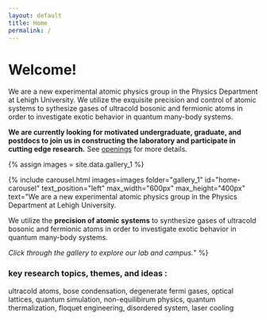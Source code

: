 ```yaml
---
layout: default
title: Home
permalink: /
---
```

# Welcome!
We are a new experimental atomic physics group in the Physics Department at Lehigh University. 
We utilize the exquisite precision and control of atomic systems to sythesize gases of ultracold bosonic and fermionic atoms in order to investigate exotic behavior in 
 quantum many-body systems.

**We are currently looking for motivated undergraduate, graduate, and postdocs to join us in constructing the laboratory
and participate in cutting edge research.** See [openings]({/openings}) for more details.

{% assign images = site.data.gallery_1 %}

{% include carousel.html
   images=images
   folder="gallery_1"
   id="home-carousel"
   text_position="left"
   max_width="600px"
   max_height="400px"
   text="We are a new experimental atomic physics group in the Physics Department at Lehigh University.

We utilize the **precision of atomic systems** to synthesize gases of ultracold bosonic and fermionic atoms in order to investigate exotic behavior in quantum many-body systems.

*Click through the gallery to explore our lab and campus.*"
%}

### key research topics, themes, and ideas :
ultracold atoms, bose condensation, degenerate fermi gases, optical lattices, quantum simulation,
non-equilibirum physics, quantum thermalization, floquet engineering, disordered system, laser cooling
